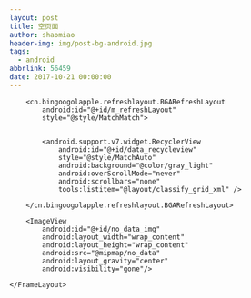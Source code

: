 ```yaml
---
layout: post
title: 空页面
author: shaomiao
header-img: img/post-bg-android.jpg
tags:
  - android
abbrlink: 56459
date: 2017-10-21 00:00:00
---
```

<FrameLayout
        android:layout_width="match_parent"
        android:layout_height="match_parent">

        <cn.bingoogolapple.refreshlayout.BGARefreshLayout
            android:id="@+id/m_refreshLayout"
            style="@style/MatchMatch">


            <android.support.v7.widget.RecyclerView
                android:id="@+id/data_recycleview"
                style="@style/MatchAuto"
                android:background="@color/gray_light"
                android:overScrollMode="never"
                android:scrollbars="none"
                tools:listitem="@layout/classify_grid_xml" />

        </cn.bingoogolapple.refreshlayout.BGARefreshLayout>

        <ImageView
            android:id="@+id/no_data_img"
            android:layout_width="wrap_content"
            android:layout_height="wrap_content"
            android:src="@mipmap/no_data"
            android:layout_gravity="center"
            android:visibility="gone"/>

    </FrameLayout>
